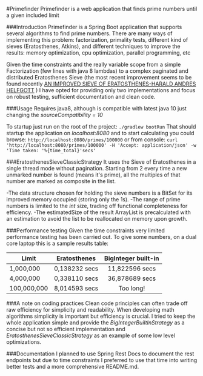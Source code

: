 #Primefinder
Primefinder is a web application that finds prime numbers until a given included limit


###Introduction
Primefinder is a Spring Boot application that supports several algorithms to find prime numbers.
There are many ways of implementing this problem: factorization, primality tests, different kind of sieves
 (Eratosthenes, Atkins), and different techniques to improve the results: memory optimization, cpu optimization,
 parallel programming, etc
 
 Given the time constraints and the really variable scope from a simple Factorization (few lines with java 8 lambdas) to
  a complex paginated 
 and distributed Eratosthenes Sieve (the most recent improvement seems to be found recently
  [AN IMPROVED SIEVE OF ERATOSTHENES-HARALD ANDRES HELFGOTT](https://arxiv.org/pdf/1712.09130.pdf) ) I have opted for
  providing only two implementations and focus on robust testing, sufficient documentation and clean code.

###Usage
Requires java8, although is compatible with latest java 10 just changing the _sourceCompatibility = 10_

To startup just run on the root of the project:
 ```./gradlew bootRun``` 
 That should startup the application on _localhost:8080_ and to start calculating you could browse:
 ```http://localhost:8080/primes/100000```
 or from console:
 ```curl 'http://localhost:8080/primes/100000' -H 'Accept: application/json' -w 'Time taken: '%{time_total}'secs'```
 
 ###EratosthenesSieveClassicStrategy
It uses the Sieve of Eratosthenes in a single thread mode without pagination. Starting from 2 every time a new unmarked
number is found (means it's prime), all the multiples of that number are marked as composite in the list. 

-The data structure chosen for holding the
sieve numbers is a BitSet for its improved memory occupied (storing only the 1s).
-The range of prime numbers is limited to the _int_ size, trading off functional completeness for efficiency.
-The estimatedSize of the result ArrayList is precalculated with an estimation to avoid the list to be reallocated on
 memory upon growth.


###Performance testing
Given the time constraints very limited performance testing has been carried out. To give some numbers, on a dual core
laptop this is a sample results table:

| Limit         | Eratosthenes  | BigInteger built-in|       
| ------------- |:-------------:|:------------------:|
|   1,000,000   | 0,138232 secs  | 11,822596 secs    |
|   4,000,000   | 0,338110 secs  | 36,878689 secs    |
| 100,000,000   | 8,014593 secs  | Too long!         |

 
 ###A note on coding practices
Clean code principles can often trade off raw efficiency for simplicity and readability. When developing math algorithms 
simplicity is important but efficiency is crucial. I tried to keep the whole application simple and provide the
*BigIntegerBuiltInStrategy* as a concise but not so efficient implementation and *EratosthenesSieveClassicStrategy*
as an example of some low level optimizations.

###Documentation
I planned to use Spring Rest Docs to document the rest endpoints but due to time constraints I preferred to use that 
time into writing better tests and a more comprehensive README.md.
